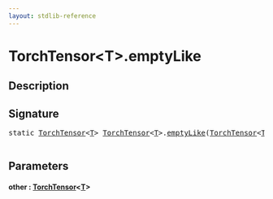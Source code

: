 ```yaml
---
layout: stdlib-reference
---
```


# TorchTensor\<T\>\.emptyLike

## Description





## Signature 

<pre>
<span class='code_keyword'>static</span> <a href="index.html" class="code_type">TorchTensor</a>&lt;<a href="index.html#typeparam-T" class="code_type">T</a>&gt; <a href="index.html" class="code_type">TorchTensor</a>&lt;<a href="index.html#typeparam-T" class="code_type">T</a>&gt;.<a href="emptylike-5.html">emptyLike</a>(<a href="index.html" class="code_type">TorchTensor</a>&lt;<a href="index.html#typeparam-T" class="code_type">T</a>&gt; <a href="emptylike-5.html#decl-other" class="code_param">other</a>);

</pre>

## Parameters

####  <a id="decl-other"></a>other  : [TorchTensor](index)\<[T](index#typeparam-T)\>

